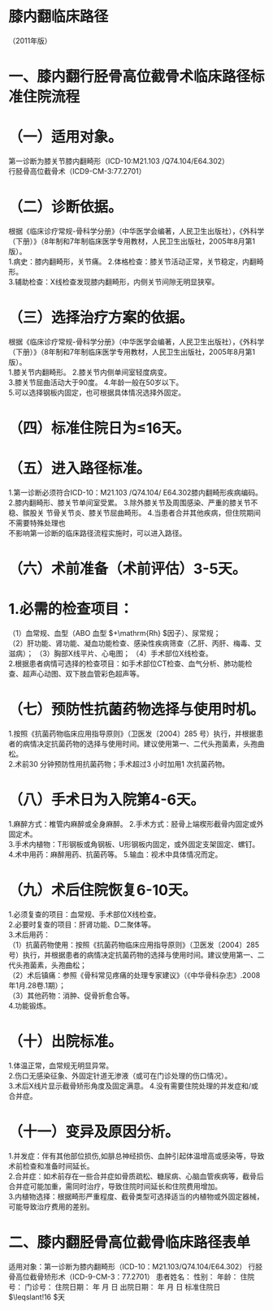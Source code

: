 # 膝内翻临床路径  
（2011年版）  
# 一、膝内翻行胫骨高位截骨术临床路径标准住院流程  
# （一）适用对象。  
第一诊断为膝关节膝内翻畸形（ICD-10:M21.103 /Q74.104/E64.302）  
行胫骨高位截骨术（ICD9-CM-3:77.2701）  
# （二）诊断依据。  
根据《临床诊疗常规-骨科学分册》（中华医学会编著，人民卫生出版社），《外科学（下册）》（8年制和7年制临床医学专用教材，人民卫生出版社，2005年8月第1版）。  
1.病史：膝内翻畸形，关节痛。 2.体格检查：膝关节活动正常，关节稳定，内翻畸形。  
3.辅助检查：X线检查发现膝内翻畸形，内侧关节间隙无明显狭窄。  
# （三）选择治疗方案的依据。  
根据《临床诊疗常规-骨科学分册》（中华医学会编著，人民卫生出版社），《外科学（下册）》（8年制和7年制临床医学专用教材，人民卫生出版社，2005年8月第1版）。  
1.膝关节内翻畸形。 2.膝关节内侧单间室轻度病变。  
3.膝关节屈曲活动大于90度。 4.年龄一般在50岁以下。  
5.可以选择钢板内固定，也可根据具体情况选择外固定。  
# （四）标准住院日为≤16天。  
# （五）进入路径标准。  
1.第一诊断必须符合ICD-10：M21.103 /Q74.104/ E64.302膝内翻畸形疾病编码。         2.膝内翻畸形、膝关节单间室受累。 3.除外膝关节及周围感染、严重的膝关节不稳、髌股关 节骨关节炎、膝关节屈曲畸形。 4.当患者合并其他疾病，但住院期间不需要特殊处理也  
不影响第一诊断的临床路径流程实施时，可以进入路径。  
# （六）术前准备（术前评估）3-5天。  
# 1.必需的检查项目：  
（1）血常规、血型（ABO 血型 $+\mathrm{Rh} $因子）、尿常规；  
（2）肝功能、肾功能、凝血功能检查、感染性疾病筛查（乙肝、丙肝、梅毒、艾滋病）； （3）胸部X线平片、心电图； （4）手术部位X线检查。  
2.根据患者病情可选择的检查项目：如手术部位CT检查、血气分析、肺功能检查、超声心动图、双下肢血管彩色超声等。  
# （七）预防性抗菌药物选择与使用时机。  
1.按照《抗菌药物临床应用指导原则》（卫医发〔2004〕285 号）执行，并根据患者的病情决定抗菌药物的选择与使用时间。建议使用第一、二代头孢菌素，头孢曲松。  
2.术前30 分钟预防性用抗菌药物；手术超过3 小时加用1 次抗菌药物。  
# （八）手术日为入院第4-6天。  
1.麻醉方式：椎管内麻醉或全身麻醉。 2.手术方式：胫骨上端楔形截骨内固定或外固定术。  
3.手术内植物：T形钢板或角钢板、U形钢板内固定，或外固定支架固定、螺钉。  
4.术中用药：麻醉用药、抗菌药等。 5.输血：视术中具体情况而定。  
# （九）术后住院恢复6-10天。  
1.必须复查的项目：血常规、手术部位X线检查。  
2.必要时复查的项目：肝肾功能、D二聚体等。  
3.术后用药：  
（1）抗菌药物使用：按照《抗菌药物临床应用指导原则》（卫医发〔2004〕285号）执行，并根据患者的病情决定抗菌药物的选择与使用时间。建议使用第一、二代头孢菌素，头孢曲松；  
（2）术后镇痛：参照《骨科常见疼痛的处理专家建议》（《中华骨科杂志》.2008年1月.28卷.1期）；  
（3）其他药物：消肿、促骨折愈合等。  
4.功能锻炼。  
# （十）出院标准。  
1.体温正常，血常规无明显异常。  
2.伤口无感染征象、外固定针道无渗液（或可在门诊处理的伤口情况）。  
3.术后X线片显示截骨矫形角度及固定满意。 4.没有需要住院处理的并发症和/或合并症。  
# （十一）变异及原因分析。  
1.并发症：伴有其他部位损伤,如腓总神经损伤、血肿引起体温增高或感染等，导致术前检查和准备时间延长。  
2.合并症：如术前存在一些合并症如骨质疏松、糖尿病、心脑血管疾病等，截骨后合并症可能加重，需同时治疗，导致住院时间延长和住院费用增加。  
3.内植物选择：根据畸形严重程度、截骨类型可选择适当的内植物或外固定器械，可能导致治疗费用的差别。  
# 二、膝内翻胫骨高位截骨临床路径表单  
适用对象：第一诊断为膝内翻畸形（ICD-10：M21.103/Q74.104/E64.302） 行胫骨高位截骨矫形术（ICD-9-CM-3：77.2701） 患者姓名：           性别：    年龄：    住院号：      门诊号：        住院日期：   年  月  日   出院日期：   年  月  日    标准住院日 $\leqslant\!16 $天  
